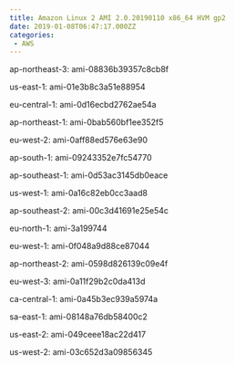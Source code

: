 ```yaml
---
title: Amazon Linux 2 AMI 2.0.20190110 x86_64 HVM gp2
date: 2019-01-08T06:47:17.000ZZ
categories:
 - AWS
---
```


ap-northeast-3: ami-08836b39357c8cb8f

us-east-1: ami-01e3b8c3a51e88954

eu-central-1: ami-0d16ecbd2762ae54a

ap-northeast-1: ami-0bab560bf1ee352f5

eu-west-2: ami-0aff88ed576e63e90

ap-south-1: ami-09243352e7fc54770

ap-southeast-1: ami-0d53ac3145db0eace

us-west-1: ami-0a16c82eb0cc3aad8

ap-southeast-2: ami-00c3d41691e25e54c

eu-north-1: ami-3a199744

eu-west-1: ami-0f048a9d88ce87044

ap-northeast-2: ami-0598d826139c09e4f

eu-west-3: ami-0a11f29b2c0da413d

ca-central-1: ami-0a45b3ec939a5974a

sa-east-1: ami-08148a76db58400c2

us-east-2: ami-049ceee18ac22d417

us-west-2: ami-03c652d3a09856345

